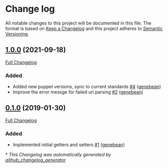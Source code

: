 # Change log

All notable changes to this project will be documented in this file. The format is based on [Keep a Changelog](http://keepachangelog.com/en/1.0.0/) and this project adheres to [Semantic Versioning](http://semver.org).

## [1.0.0](https://github.com/ploperations/ploperations-consul_data/tree/1.0.0) (2021-09-18)

[Full Changelog](https://github.com/ploperations/ploperations-consul_data/compare/0.1.0...1.0.0)

### Added

- Added new puppet versions, sync to current standards [\#4](https://github.com/ploperations/ploperations-consul_data/pull/4) ([genebean](https://github.com/genebean))
- Improve the error messge for failed uri parsing [\#2](https://github.com/ploperations/ploperations-consul_data/pull/2) ([genebean](https://github.com/genebean))

## [0.1.0](https://github.com/ploperations/ploperations-consul_data/tree/0.1.0) (2019-01-30)

[Full Changelog](https://github.com/ploperations/ploperations-consul_data/compare/24aeaa395fff208012e7f6f68b1252ba35af1772...0.1.0)

### Added

- Implemented initial getters and setters [\#1](https://github.com/ploperations/ploperations-consul_data/pull/1) ([genebean](https://github.com/genebean))



\* *This Changelog was automatically generated by [github_changelog_generator](https://github.com/github-changelog-generator/github-changelog-generator)*
